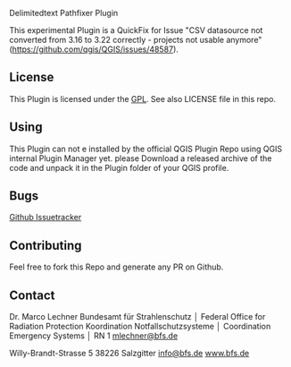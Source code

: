Delimitedtext Pathfixer Plugin

This experimental Plugin is a QuickFix for Issue "CSV datasource not converted from 3.16 to 3.22 correctly - projects not usable anymore" (https://github.com/qgis/QGIS/issues/48587).

## License

This Plugin is licensed under the [GPL](http://docs.geoserver.org/latest/en/user/introduction/license.html). See also LICENSE file in this repo.

## Using

This Plugin can not e installed by the official QGIS Plugin Repo using QGIS internal Plugin Manager yet. please Download a released archive of the code and unpack it in the Plugin folder of your QGIS profile.

## Bugs

[Github Issuetracker](https://github.com/OpenBfS/bfs_delimitedtext_pathfixer/issues)

## Contributing

Feel free to fork this Repo and generate any PR on Github.

## Contact

Dr. Marco Lechner
Bundesamt für Strahlenschutz │ Federal Office for Radiation Protection
Koordination Notfallschutzsysteme │ Coordination Emergency Systems │ RN 1
mlechner@bfs.de

Willy-Brandt-Strasse 5
38226 Salzgitter
info@bfs.de
www.bfs.de